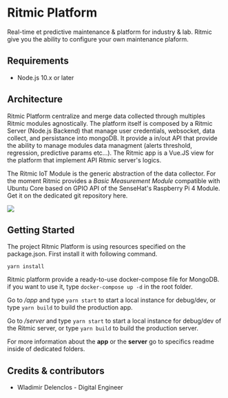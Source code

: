 # Ritmic Platform
Real-time et predictive maintenance &amp; platform for industry & lab.
Ritmic give you the ability to configure your own maintenance plaform. 

## Requirements

- Node.js 10.x or later

## Architecture

Ritmic Platform centralize and merge data collected through multiples Ritmic modules agnostically. The platform itself is composed by a Ritmic Server (Node.js Backend) that manage user credentials, websocket, data collect, and persistance into mongoDB. It provide a in/out API that provide the ability to manage modules data managment (alerts threshold, regression, predictive params etc...). The Ritmic app is a Vue.JS view for the platform that implement API Ritmic server's logics.

The Ritmic IoT Module is the generic abstraction of the data collector. For the moment Ritmic provides a *Basic Measurement Module* compatible with Ubuntu Core based on GPIO API of the SenseHat's Raspberry Pi 4 Module. Get it on the dedicated git repository here.

[![](https://github.com/wdelenclos/Ritmic-platform/blob/master/preview.png?raw=true)](https://github.com/wdelenclos/Ritmic-platform/blob/master/preview.png?raw=true)

## Getting Started

The project Ritmic Platform is using resources specified on the package.json. First install it with following command.

    yarn install

Ritmic platform provide a ready-to-use docker-compose file for MongoDB. if you want to use it, type `docker-compose up -d` in the root folder. 

Go to */app* and type ``yarn start`` to start a local instance for debug/dev, or type ``yarn build`` to build the production app.

Go to */server* and type ``yarn start`` to start a local instance for debug/dev of the Ritmic server, or type ``yarn build`` to build the production server.

For more information about the **app** or the **server** go to specifics readme inside of dedicated folders. 

## Credits & contributors
- Wladimir Delenclos - Digital Engineer